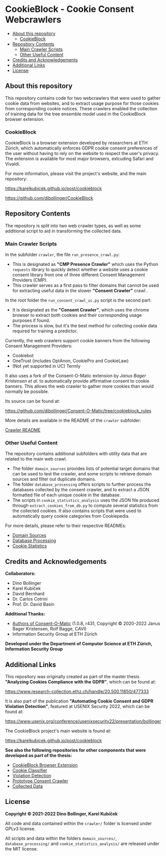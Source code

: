 # CookieBlock - Cookie Consent Webcrawlers

* [About this repository](#about-this-repository)
  * [CookieBlock](#cookieblock)
* [Repository Contents](#repository-contents)
  * [Main Crawler Scripts](#main-crawler-scripts)
  * [Other Useful Content](#other-useful-content)
* [Credits and Acknowledgements](#credits-and-acknowledgements)
* [Additional Links](#additional-links)
* [License](#license)

## About this repository

This repository contains code for two webcrawlers that were used to gather cookie
data from websites, and to extract usage purpose for those cookies from corresponding
cookie notices. These crawlers enabled the collection of training data for the
tree ensemble model used in the CookieBlock browser extension.

### CookieBlock

CookieBlock is a browser extension developed by researchers at ETH Zürich,
which automatically enforces GDPR cookie consent preferences of the user without
having to rely on the website to respect the user's privacy. The extension is
available for most major browsers, exlcuding Safari and Vivaldi.

For more information, please visit the project's website, and the main repository:

https://karelkubicek.github.io/post/cookieblock

https://github.com/dibollinger/CookieBlock

## Repository Contents

The repository is split into two web crawler types, as well as some additional script to aid in transforming the collected data.

### Main Crawler Scripts

In the subfolder `crawler`, the file `run_presence_crawl.py`:
* This is designated as __"CMP Presence Crawler"__ which uses the Python `requests` library to quickly detect whether a website uses a cookie consent library from one of three different Consent Management Providers (CMP).
* This crawler serves as a first pass to filter domains that cannot be used for extracting useful data in the slower __"Consent Crawler"__ crawl .

In the root folder the `run_consent_crawl_uc.py` script is the second part:
* It is designated as the __"Consent Crawler"__, which uses the chrome browser to extract both cookies and their corresponding usage purposes if found.
* The process is slow, but it's the best method for collecting cookie data required for training a predictor.

Currently, the web crawlers support cookie banners from the following Consent Management Providers:
* Cookiebot
* OneTrust (includes OptAnon, CookiePro and CookieLaw)
* (Not yet supported in UC) Termly

It also uses a fork of the Consent-O-Matic extension by _Janus Bager Kristensen et al._ to automatically provide affirmative consent to cookie banners.
This allows the web crawler to gather more cookies than would normally be possible.

Its source can be found at:

https://github.com/dibollinger/Consent-O-Matic/tree/cookieblock_rules

More details are available in the README of the `crawler` subfolder:

[Crawler README](crawler/README.md)

### Other Useful Content

The repository contains additional subfolders with utility data that are related to the main web crawl.
* The folder `domain_sources` provides lists of potential target domains that can be used to
  test the crawler, and some scripts to retrieve domain sources and filter out duplicate domains.
* The folder `database_processing` offers scripts to further process the databases collected by the
  consent crawler, and to extract a JSON formatted file of each unique cookie in the database.
* The scripts in `cookie_statistics_analysis` uses the JSON file produced through `extract_cookies_from_db.py` to compute several statistics from the collected cookies. It also contains scripts that were used to automatically query cookie categories from Cookiepedia.

For more details, please refer to their respective READMEs:
* [Domain Sources](domain_sources/README.md)
* [Database Processing](database_processing/README.md)
* [Cookie Statistics](cookie_statistics_analysis/README.md)

## Credits and Acknowledgements

__Collaborators:__
* Dino Bollinger
* Karel Kubíček
* David Bernhard
* Dr. Carlos Cotrini
* Prof. Dr. David Basin

__Additional Thanks:__
* [Authors of Consent-O-Matic](https://github.com/cavi-au/Consent-O-Matic) (1.0.8, r431, Copyright © 2020-2022 Janus Bager Kristensen, Rolf Bagge, CAVI)
* Information Security Group at ETH Zürich

__Developed under the Department of Computer Science at ETH Zürich, Information Security Group__

## Additional Links

This repository was originally created as part of the master thesis
__"Analyzing Cookies Compliance with the GDPR"__, which can be found at:

https://www.research-collection.ethz.ch/handle/20.500.11850/477333

It is also part of the publication __"Automating Cookie Consent and GDPR Violation Detection"__,
featured at USENIX Security 2022, which can be found at:

https://www.usenix.org/conference/usenixsecurity22/presentation/bollinger

The CookieBlock project's main website is found at:

https://karelkubicek.github.io/post/cookieblock

**See also the following repositories for other components that were developed as part of the thesis:**

* [CookieBlock Browser Extension](https://github.com/dibollinger/CookieBlock)
* [Cookie Classifier](https://github.com/dibollinger/CookieBlock-Consent-Classifier)
* [Violation Detection](https://github.com/dibollinger/CookieBlock-Other-Scripts)
* [Prototype Consent Crawler](https://github.com/dibollinger/CookieBlock-Crawler-Prototype)
* [Collected Data](https://doi.org/10.5281/zenodo.5838646)

## License

__Copyright © 2021-2022 Dino Bollinger, Karel Kubíček__

All code and data contained within the `crawler/` folder is licensed under GPLv3 license.

All scripts and data within the folders `domain_sources/`, `database_processing/` and `cookie_statistics_analysis/` are released under the MIT license.
